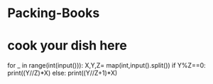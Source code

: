 # Packing-Books
# cook your dish here
for _ in range(int(input())):
    X,Y,Z= map(int,input().split())
    if Y%Z==0:
        print((Y//Z)*X)
    else:
        print((Y//Z+1)*X)

    
    
        
